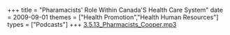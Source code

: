 +++
title = "Pharamacists' Role Within Canada'S Health Care System"
date = 2009-09-01
themes = ["Health Promotion","Health Human Resources"]
types = ["Podcasts"]
+++
[3.5.13_Pharmacists_Cooper.mp3](/files/3.5.13_Pharmacists_Cooper.mp3)
